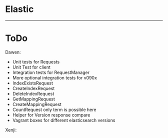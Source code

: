 Elastic
=======


---


ToDo
====

Dawen:

- Unit tests for Requests
- Unit Test for client
- Integration tests for RequestManager
- More optional integration tests for v090x
- IndexExistsRequest
- CreateIndexRequest
- DeleteIndexRequest
- GetMappingRequest
- CreateMappingRequest
- CountRequest only term is possible here
- Helper for Version response compare
- Vagrant boxes for different elasticsearch versions


Xenji:
